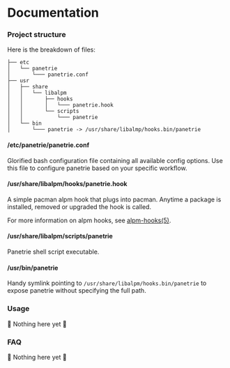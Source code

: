 # Documentation

### Project structure

Here is the breakdown of files:

```
├── etc
│   └── panetrie
│       └─── panetrie.conf
├── usr
│   ├── share
│   │   └── libalpm
│   │       ├── hooks
│   │       │   └─── panetrie.hook
│   │       └── scripts
│   │           └─── panetrie
│   └── bin
│       └─── panetrie -> /usr/share/libalmp/hooks.bin/panetrie
```

#### /etc/panetrie/panetrie.conf

Glorified bash configuration file containing all available config options. Use this file to configure panetrie based on your specific workflow.

#### /usr/share/libalpm/hooks/panetrie.hook

A simple pacman alpm hook that plugs into pacman. Anytime a package is installed, removed or upgraded the hook is called.

For more information on alpm hooks, see [alpm-hooks(5)](https://man.archlinux.org/man/alpm-hooks.5).

#### /usr/share/libalpm/scripts/panetrie

Panetrie shell script executable.

#### /usr/bin/panetrie

Handy symlink pointing to `/usr/share/libalpm/hooks.bin/panetrie` to expose panetrie without specifying the full path.

### Usage

:construction: Nothing here yet :construction:

### FAQ

:construction: Nothing here yet :construction:
